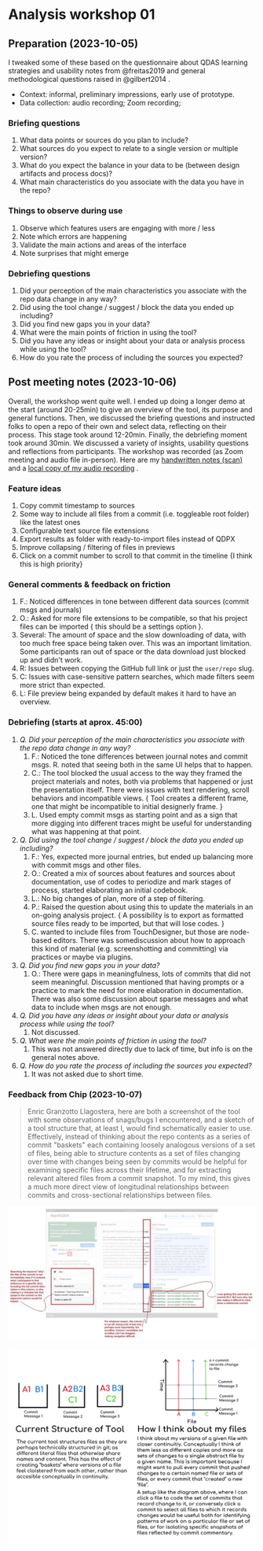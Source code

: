 # Analysis workshop 01

## Preparation (2023-10-05)

I tweaked some of these based on the questionnaire about QDAS learning strategies and usability notes from @freitas2019 and general methodological questions raised in @gilbert2014 .

- Context: informal, preliminary impressions, early use of prototype.
- Data collection: audio recording; Zoom recording;

### Briefing questions

1. What data points or sources do you plan to include?
2. What sources do you expect to relate to a single version or multiple version?
3. What do you expect the balance in your data to be (between design artifacts and process docs)?
4. What main characteristics do you associate with the data you have in the repo?

### Things to observe during use

1. Observe which features users are engaging with more / less
2. Note which errors are happening
3. Validate the main actions and areas of the interface
4. Note surprises that might emerge

### Debriefing questions

1. Did your perception of the main characteristics you associate with the repo data change in any way?
2. Did using the tool change / suggest / block the data you ended up including?
3. Did you find new gaps you in your data?
4. What were the main points of friction in using the tool?
5. Did you have any ideas or insight about your data or analysis process while using the tool?
6. How do you rate the process of including the sources you expected?

## Post meeting notes (2023-10-06)

Overall, the workshop went quite well. I ended up doing a longer demo at the start (around 20-25min) to give an overview of the tool, its purpose and general functions. Then, we discussed the briefing questions and instructed folks to open a repo of their own and select data, reflecting on their process. This stage took around 12-20min. Finally, the debriefing moment took around 30min. We discussed a variety of insights, usability questions and reflections from participants. The workshop was recorded (as Zoom meeting and audio file in-person). Here are my [handwritten notes (scan)](media/20231006-wksp-notes.pdf) and a [local copy of my audio recording](D:\google_drive\audio\shared\20231006-analysis-wksp.mp3) . 

### Feature ideas

1. Copy commit timestamp to sources
2. Some way to include all files from a commit (i.e. toggleable root folder) like the latest ones
3. Configurable text source file extensions
4. Export results as folder with ready-to-import files instead of QDPX
5. Improve collapsing / filtering of files in previews
6. Click on a commit number to scroll to that commit in the timeline {I think this is high priority}

### General comments & feedback on friction

1. F.: Noticed differences in tone between different data sources (commit msgs and journals)
2. O.: Asked for more file extensions to be compatible, so that his project files can be imported { this should be a settings option }.
3. Several: The amount of space and the slow downloading of data, with too much free space being taken over. This was an important limitation. Some participants ran out of space or the data download just blocked up and didn't work.
4. R: Issues between copying the GitHub full link or just the `user/repo` slug.
5. C:  Issues with case-sensitive pattern searches, which made filters seem more strict than expected.
6. L: File preview being expanded by default makes it hard to have an overview.

### Debriefing (starts at aprox. 45:00)

1. *Q. Did your perception of the main characteristics you associate with the repo data change in any way?*
	1. F.: Noticed the tone differences between journal notes and commit msgs. R. noted that seeing both in the same UI helps that to happen.
	2. C.: The tool blocked the usual access to the way they framed the project materials and notes, both via problems that happened or just the presentation itself. There were issues with text rendering, scroll behaviors and incompatible views. { Tool creates a different frame, one that might be incompatible to initial designerly frame. }
	3. L. Used empty commit msgs as starting point and as a sign that more digging into different traces might be useful for understanding what was happening at that point.
2. *Q. Did using the tool change / suggest / block the data you ended up including?*
	1. F.: Yes, expected more journal entries, but ended up balancing more with commit msgs and other files.
	2. O.: Created a mix of sources about features and sources about documentation, use of codes to periodize and mark stages of process, started elaborating an initial codebook.
	3. L.: No big changes of plan, more of a step of filtering.
	4. P.: Raised the question about using this to update the materials in an on-going analysis project. { A possibility is to export as formatted source files ready to be imported, but that will lose codes. }
	5. C. wanted to include files from TouchDesigner, but those are node-based editors. There was somediscussion about how to approach this kind of material (e.g. screenshotting and committing) via practices or maybe via plugins.
3. *Q. Did you find new gaps you in your data?*
	1. O.: There were gaps in meaningfulness, lots of commits that did not seem meaningful. Discussion mentioned that having prompts or a practice to mark the need for more elaboration in documentation. There was also some discussion about sparse messages and what data to include when msgs are not enough.
4. *Q. Did you have any ideas or insight about your data or analysis process while using the tool?*
	1. Not discussed.
5. *Q. What were the main points of friction in using the tool?*
	1. This was not answered directly due to lack of time, but info is on the general notes above.
6. *Q. How do you rate the process of including the sources you expected?*
	1. It was not asked due to short time.

### Feedback from Chip  (2023-10-07)

> Enric Granzotto Llagostera, here are both a screenshot of the tool with some observations of snags/bugs I encountered, and a sketch of a tool structure that, at least I, would find schematically easier to use. Effectively, instead of thinking about the repo contents as a series of commit "baskets" each containing loosely analogous versions of a set of files, being able to structure contents as a set of files changing over time with changes being seen by commits would be helpful for examining specific files across their lifetime, and for extracting relevant altered files from a commit snapshot. To my mind, this gives a much more direct view of longitudinal relationships between commits and cross-sectional relationships between files.

![](media/20231010173050_chip_notes_01.png)

![](media/20231010173135_chip_notes_02.png)
